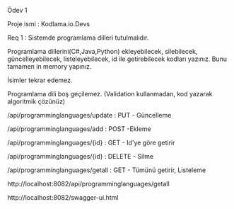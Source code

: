 Ödev 1

Proje ismi : Kodlama.io.Devs

Req 1 : Sistemde programlama dilleri tutulmalıdır.

Programlama dillerini(C#,Java,Python) ekleyebilecek, silebilecek, güncelleyebilecek, listeleyebilecek, id ile getirebilecek kodları yazınız. Bunu tamamen in memory yapınız.

İsimler tekrar edemez.

Programlama dili boş geçilemez. (Validation kullanmadan, kod yazarak algoritmik çözünüz)

/api/programminglanguages/update : PUT - Güncelleme

/api/programminglanguages/add :  POST -Ekleme

/api/programminglanguages/{id} : GET - Id'ye göre getirir

/api/programminglanguages/{id} : DELETE - Silme

/api/programminglanguages/getall : GET - Tümünü getirir, Listeleme

http://localhost:8082/api/programminglanguages/getall

http://localhost:8082/swagger-ui.html